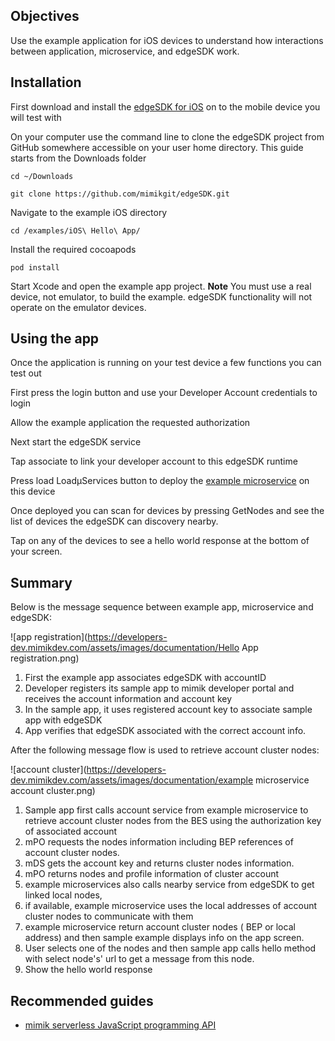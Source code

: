 ## Objectives

Use the example application for iOS devices to understand how interactions between application, microservice, and edgeSDK work.

## Installation

First download and install the [edgeSDK for iOS](https://developers-dev.mimikdev.com/docs/1.2.0/installation/ios.html) on to the mobile device you will test with

On your computer use the command line to clone the edgeSDK project from GitHub somewhere accessible on your user home directory. This guide starts from the Downloads folder

```cd ~/Downloads```

```git clone https://github.com/mimikgit/edgeSDK.git```

Navigate to the example iOS directory

```cd /examples/iOS\ Hello\ App/```

Install the required cocoapods

```pod install```

Start Xcode and open the example app project. **Note** You must use a real device, not emulator, to build the example. edgeSDK functionality will not operate on the emulator devices.

## Using the app

Once the application is running on your test device a few functions you can test out

First press the login button and use your Developer Account credentials to login

Allow the example application the requested authorization

Next start the edgeSDK service

Tap associate to link your developer account to this edgeSDK runtime

Press load Load&mu;Services button to deploy the [example microservice](https://developers-dev.mimikdev.com/docs/1.2.0/microservices/how-to-deploy-example-microservice.html) on this device

Once deployed you can scan for devices by pressing GetNodes and see the list of devices the edgeSDK can discovery nearby.

Tap on any of the devices to see a hello world response at the bottom of your screen.

## Summary

Below is the message sequence between example app, microservice and edgeSDK:

![app registration](https://developers-dev.mimikdev.com/assets/images/documentation/Hello App registration.png)

1. First the example app associates edgeSDK with accountID
1. Developer registers its sample app to mimik developer portal and receives the account information and account key
1. In the sample app, it uses registered account key to associate sample app with edgeSDK 
1. App verifies that edgeSDK associated with the correct account info.

After  the following message flow is used to retrieve account cluster nodes:

![account cluster](https://developers-dev.mimikdev.com/assets/images/documentation/example microservice account cluster.png)

1. Sample app first calls account service from example microservice to retrieve account cluster nodes from the BES using the authorization key of associated account
1. mPO requests the nodes information  including BEP references of account cluster nodes.
1. mDS gets the account key and returns cluster nodes information.
1. mPO returns nodes and profile information of cluster account
1. example microservices also calls nearby service from edgeSDK to get linked local nodes,
1. if available, example microservice uses the local addresses of account cluster nodes to communicate with them
1. example microservice return account cluster nodes ( BEP or local address)  and then sample example displays info on the app screen.
1. User selects one of the nodes and then sample app calls hello method with select node's' url to get a message from this node.
1. Show the hello world response

## Recommended guides

- [mimik serverless JavaScript programming API](https://developers-dev.mimikdev.com/docs/1.2.0/resources/how-to-use-mimik-serverless-javascript-programming-api.html)